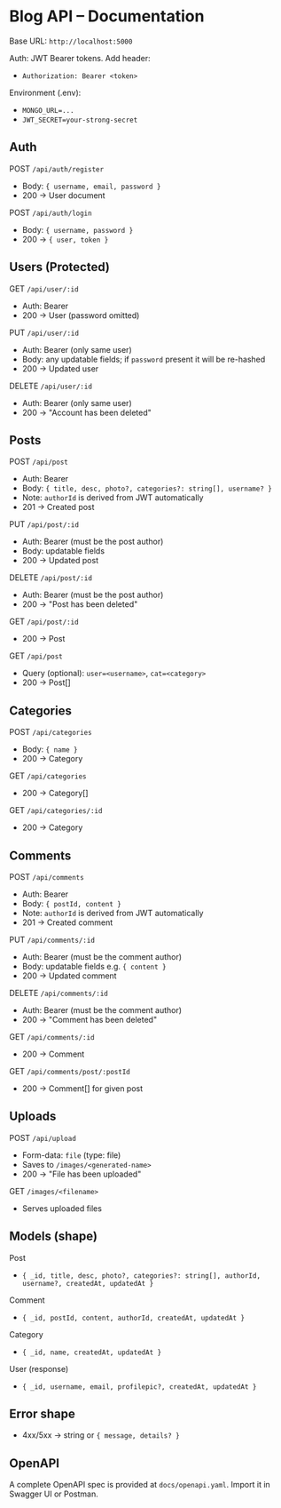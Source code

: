 # Blog API – Documentation

Base URL: `http://localhost:5000`

Auth: JWT Bearer tokens. Add header:
- `Authorization: Bearer <token>`

Environment (.env):
- `MONGO_URL=...`
- `JWT_SECRET=your-strong-secret`

## Auth

POST `/api/auth/register`
- Body: `{ username, email, password }`
- 200 → User document

POST `/api/auth/login`
- Body: `{ username, password }`
- 200 → `{ user, token }`

## Users (Protected)

GET `/api/user/:id`
- Auth: Bearer
- 200 → User (password omitted)

PUT `/api/user/:id`
- Auth: Bearer (only same user)
- Body: any updatable fields; if `password` present it will be re-hashed
- 200 → Updated user

DELETE `/api/user/:id`
- Auth: Bearer (only same user)
- 200 → "Account has been deleted"

## Posts

POST `/api/post`
- Auth: Bearer
- Body: `{ title, desc, photo?, categories?: string[], username? }`
- Note: `authorId` is derived from JWT automatically
- 201 → Created post

PUT `/api/post/:id`
- Auth: Bearer (must be the post author)
- Body: updatable fields
- 200 → Updated post

DELETE `/api/post/:id`
- Auth: Bearer (must be the post author)
- 200 → "Post has been deleted"

GET `/api/post/:id`
- 200 → Post

GET `/api/post`
- Query (optional): `user=<username>`, `cat=<category>`
- 200 → Post[]

## Categories

POST `/api/categories`
- Body: `{ name }`
- 200 → Category

GET `/api/categories`
- 200 → Category[]

GET `/api/categories/:id`
- 200 → Category

## Comments

POST `/api/comments`
- Auth: Bearer
- Body: `{ postId, content }`
- Note: `authorId` is derived from JWT automatically
- 201 → Created comment

PUT `/api/comments/:id`
- Auth: Bearer (must be the comment author)
- Body: updatable fields e.g. `{ content }`
- 200 → Updated comment

DELETE `/api/comments/:id`
- Auth: Bearer (must be the comment author)
- 200 → "Comment has been deleted"

GET `/api/comments/:id`
- 200 → Comment

GET `/api/comments/post/:postId`
- 200 → Comment[] for given post

## Uploads

POST `/api/upload`
- Form-data: `file` (type: file)
- Saves to `/images/<generated-name>`
- 200 → "File has been uploaded"

GET `/images/<filename>`
- Serves uploaded files

## Models (shape)

Post
- `{ _id, title, desc, photo?, categories?: string[], authorId, username?, createdAt, updatedAt }`

Comment
- `{ _id, postId, content, authorId, createdAt, updatedAt }`

Category
- `{ _id, name, createdAt, updatedAt }`

User (response)
- `{ _id, username, email, profilepic?, createdAt, updatedAt }`

## Error shape
- 4xx/5xx → string or `{ message, details? }`

## OpenAPI
A complete OpenAPI spec is provided at `docs/openapi.yaml`. Import it in Swagger UI or Postman.
